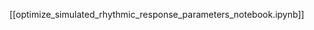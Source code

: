 <!--
# Title: 4.9 Optimize simulated rhythmic response parameters
# Updated: 2025-02-04
#
# Contributors:
    # Carolina Fernandez <cxf418@miami.edu>
-->

[[optimize_simulated_rhythmic_response_parameters_notebook.ipynb]]
